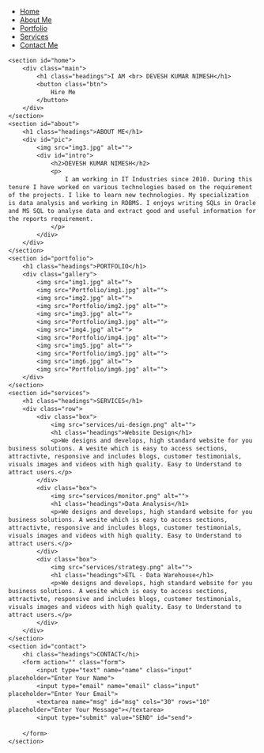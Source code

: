 <html lang="en">
<head>
    <meta charset="UTF-8">
    <meta http-equiv="X-UA-Compatible" content="IE=edge">
    <meta name="viewport" content="width=device-width, initial-scale=1.0">
       <link rel="stylesheet" href="style.css">
    <link rel="stylesheet" media="screen and (max-width:800px)" href="tablet.css">
    <link rel="stylesheet" media="screen and (max-width:530px)" href="phone.css">
</head>
<body>
    <nav class="navbar">
        <ul>
            <li><a href="#home">Home</a></li>
            <li><a href="#about">About Me</a></li>
            <li><a href="#portfolio">Portfolio</a></li>
            <li><a href="#services">Services</a></li>
            <li><a href="#contact">Contact Me</a></li>
        </ul>    
    </nav>

    <section id="home">
        <div class="main">
            <h1 class="headings">I AM <br> DEVESH KUMAR NIMESH</h1>
            <button class="btn">
                Hire Me
            </button>
        </div>
    </section>
    <section id="about">
        <h1 class="headings">ABOUT ME</h1>
        <div id="pic">
            <img src="img3.jpg" alt="">
            <div id="intro">
                <h2>DEVESH KUMAR NIMESH</h2>
                <p>
                    I am working in IT Industries since 2010. During this tenure I have worked on various technologies based on the requirement of the projects. I like to learn new technologies. My specialization is data analysis and working in RDBMS. I enjoys writing SQLs in Oracle and MS SQL to analyse data and extract good and useful information for the reports requirement. 
                </p>
            </div>
        </div>
    </section>
    <section id="portfolio">
        <h1 class="headings">PORTFOLIO</h1>
        <div class="gallery">
            <img src="img1.jpg" alt="">
            <img src="Portfolio/img1.jpg" alt="">
            <img src="img2.jpg" alt="">
            <img src="Portfolio/img2.jpg" alt="">
            <img src="img3.jpg" alt="">
            <img src="Portfolio/img3.jpg" alt="">
            <img src="img4.jpg" alt="">
            <img src="Portfolio/img4.jpg" alt="">
            <img src="img5.jpg" alt="">
            <img src="Portfolio/img5.jpg" alt="">
            <img src="img6.jpg" alt="">
            <img src="Portfolio/img6.jpg" alt="">
        </div>
    </section>
    <section id="services">
        <h1 class="headings">SERVICES</h1>
        <div class="row">
            <div class="box">
                <img src="services/ui-design.png" alt="">
                <h1 class="headings">Website Design</h1>
                <p>We designs and develops, high standard website for you business solutions. A wesite which is easy to access sections, attractivte, responsive and includes blogs, customer testimonials, visuals images and videos with high quality. Easy to Understand to attract users.</p>
            </div>
            <div class="box">
                <img src="services/monitor.png" alt="">
                <h1 class="headings">Data Analysis</h1>
                <p>We designs and develops, high standard website for you business solutions. A wesite which is easy to access sections, attractivte, responsive and includes blogs, customer testimonials, visuals images and videos with high quality. Easy to Understand to attract users.</p>
            </div>
            <div class="box">
                <img src="services/strategy.png" alt="">
                <h1 class="headings">ETL - Data Warehouse</h1>
                <p>We designs and develops, high standard website for you business solutions. A wesite which is easy to access sections, attractivte, responsive and includes blogs, customer testimonials, visuals images and videos with high quality. Easy to Understand to attract users.</p>
            </div>
        </div>
    </section>
    <section id="contact">
        <hi class="headings">CONTACT</hi>
        <form action="" class="form">
            <input type="text" name="name" class="input" placeholder="Enter Your Name">
            <input type="email" name="email" class="input" placeholder="Enter Your Email">
            <textarea name="msg" id="msg" cols="30" rows="10" placeholder="Enter Your Message"></textarea>
            <input type="submit" value="SEND" id="send">
            
        </form>
    </section>
</body>
</html>
